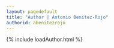 ```yaml
---
layout: pagedefault
title: "Author | Antonio Benítez-Rojo"
authorid: abenitezrojo
---
```

{% include loadAuthor.html %}